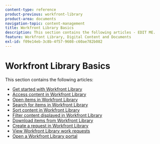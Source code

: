```yaml
---
content-type: reference
product-previous: workfront-library
product-area: documents
navigation-topic: content-management
title: Workfront Library Basics
description: This section contains the following articles - EDIT ME.
feature: Workfront Library, Digital Content and Documents
exl-id: f09e14eb-3c8b-4f57-9608-c60ae782b082
---
```

# Workfront Library Basics

This section contains the following articles:

* [Get started with Workfront Library](../../../workfront-library/content-management/basics/get-started-with-library.md) 
* [Access content in Workfront Library](../../../workfront-library/content-management/basics/access-content.md) 
* [Open items in Workfront Library](../../../workfront-library/content-management/basics/open-items-in-library.md) 
* [Search for items in Workfront Library](../../../workfront-library/content-management/basics/search-for-items-in-workfront-library.md) 
* [Sort content in Workfront Library](../../../workfront-library/content-management/basics/sort-content-in-library.md) 
* [Filter content displayed in Workfront Library](../../../workfront-library/content-management/basics/filter-content-displayed.md) 
* [Download items from Workfront Library](../../../workfront-library/content-management/basics/download-content-from-library.md) 
* [Create a request in Workfront Library](../../../workfront-library/content-management/basics/create-a-request-in-wf-library.md) 
* [View Workfront Library work requests](../../../workfront-library/content-management/basics/view-work-requests-in-library.md) 
* [Open a Workfront Library portal](../../../workfront-library/content-management/basics/open-a-portal.md) 
<!--* [Remove an asset from a folder](../../../workfront-library/content-management/basics/remove-asset-from-folder.md)-->
